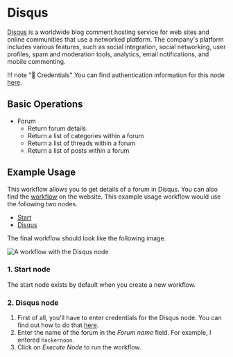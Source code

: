 # Disqus

[Disqus](https://disqus.com/) is a worldwide blog comment hosting service for web sites and online communities that use a networked platform. The company's platform includes various features, such as social integration, social networking, user profiles, spam and moderation tools, analytics, email notifications, and mobile commenting.

!!! note "🔑 Credentials"
    You can find authentication information for this node [here](/workflow/integrations/credentials/disqus/).


## Basic Operations

* Forum
    * Return forum details
    * Return a list of categories within a forum
    * Return a list of threads within a forum
    * Return a list of posts within a forum

## Example Usage

This workflow allows you to get details of a forum in Disqus. You can also find the [workflow](https://n8n.io/workflows/493) on the website. This example usage workflow would use the following two nodes.
- [Start](/workflow/integrations/core-nodes/workflow-nodes-base.start/)
- [Disqus]()

The final workflow should look like the following image.

![A workflow with the Disqus node](/_images/integrations/nodes/disqus/workflow.png)

### 1. Start node

The start node exists by default when you create a new workflow.

### 2. Disqus node

1. First of all, you'll have to enter credentials for the Disqus node. You can find out how to do that [here](/workflow/integrations/credentials/disqus/).
2. Enter the name of the forum in the *Forum name* field. For example, I entered `hackernoon`.
3. Click on *Execute Node* to run the workflow.
